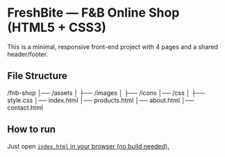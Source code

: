 
# FreshBite — F&B Online Shop (HTML5 + CSS3)

This is a minimal, responsive front-end project with 4 pages and a shared header/footer.

## File Structure
/fnb-shop
│── /assets
│   ├── /images
│   ├── /icons
│── /css
│   ├── style.css
│── index.html
│── products.html
│── about.html
│── contact.html

## How to run
Just open [`index.html` in your browser (no build needed).](https://freshbitee.netlify.app/)